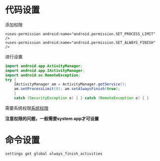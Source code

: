 # 代码设置
 添加权限
 ```
 <uses-permission android:name="android.permission.SET_PROCESS_LIMIT" /> 
 <uses-permission android:name="android.permission.SET_ALWAYS_FINISH" />
```
进行设置
```java
import android.app.ActivityManager; 
import android.app.IActivityManager; 
import android.os.RemoteException; 
try { 
	IActivityManager am = ActivityManager.getService();
	am.setProcessLimit(0); am.setAlwaysFinish(true); 
	} 
	catch (SecurityException e) { } catch (RemoteException e) { }
```
需要系统权限[系统权限](obsidian://open?vault=First&file=Android%2FPermission%2F%E7%B3%BB%E7%BB%9F%E6%9D%83%E9%99%90)

**注意权限的问题，一般需要system app才可设置**

# 命令设置
```
settings get global always_finish_activities
```